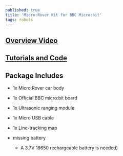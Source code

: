 ```yaml
---
published: true
title: 'Micro:Rover Kit for BBC Micro:bit'
tags: robots
---
```

## [Overview Video](https://youtu.be/rs5gc8_rKLU)

## [Tutorials and Code](https://git.io/fjyq6)

## Package Includes
- 1x Micro:Rover car body
- 1x Official BBC micro:bit board
- 1x Ultrasonic ranging module
- 1x Micro USB cable
- 1x Line-tracking map

- missing battery
	- A 3.7V 18650 rechargeable battery is needed)